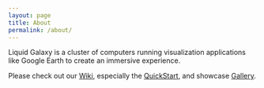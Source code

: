 ```yaml
---
layout: page
title: About
permalink: /about/
---
```


Liquid Galaxy is a cluster of computers running visualization applications like Google Earth to create an immersive experience.

Please check out our [Wiki][lg-wiki], especially the [QuickStart][lg-quickstart], and showcase [Gallery][lg-gallery].

[lg-wiki]: https://github.com/LiquidGalaxy/liquid-galaxy/wiki
[lg-quickstart]: https://github.com/LiquidGalaxy/liquid-galaxy/wiki/QuickStart
[lg-gallery]: https://github.com/LiquidGalaxy/liquid-galaxy/wiki/LiquidGalaxyGallery

